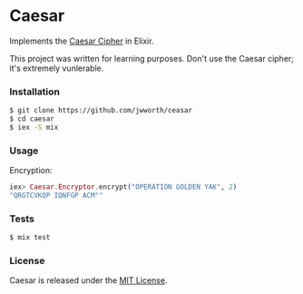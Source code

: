 # Caesar

Implements the [Caesar
Cipher](http://www.practicalcryptography.com/ciphers/classical-era/caesar/) in
Elixir.

This project was written for learning purposes. Don't use the Caesar cipher;
it's extremely vunlerable.

### Installation

```sh
$ git clone https://github.com/jwworth/ceasar
$ cd caesar
$ iex -S mix
```

### Usage

Encryption:

```elixir
iex> Caesar.Encryptor.encrypt("OPERATION GOLDEN YAK", 2)
"QRGTCVKQP IQNFGP ACM""
```

### Tests

```sh
$ mix test
```

### License

Caesar is released under the [MIT License](http://www.opensource.org/licenses/MIT).
